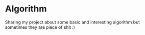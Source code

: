 # Algorithm
Sharing my project about some basic and interesting algorithm but sometimes they are piece of shit :)
